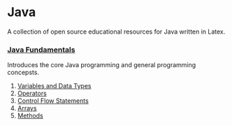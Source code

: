 # Java
A collection of open source educational resources for Java written in Latex.

### [Java Fundamentals](https://github.com/LibreEducation/Java/tree/master/Java-Fundamentals)
Introduces the core Java programming and general programming concepsts.
1. [Variables and Data Types](https://github.com/LibreEducation/Java/blob/master/Java-Fundamentals/01-variables-and-data-types.pdf)
2. [Operators](https://github.com/LibreEducation/Java/blob/master/Java-Fundamentals/02-operators.pdf)
3.  [Control Flow Statements](https://github.com/LibreEducation/Java/blob/master/Java-Fundamentals/03-control-flow-statements.pdf)
4. [Arrays](https://github.com/LibreEducation/Java/blob/master/Java-Fundamentals/04-arrays.pdf)
5. [Methods](https://github.com/LibreEducation/Java/blob/master/Java-Fundamentals/05-methods.pdf)
